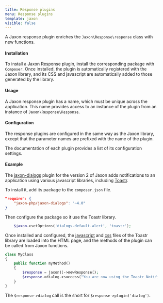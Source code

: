 ```yaml
---
title: Response plugins
menu: Response plugins
template: jaxon
visible: false
---
```


A Jaxon response plugin enriches the `Jaxon\Response\response` class with new functions.

#### Installation

To install a Jaxon Response plugin, install the corresponding package with `Composer`.
Once installed, the plugin is automatically registered with the Jaxon library, and its CSS and javascript are automatically added to those generated by the library.

#### Usage

A Jaxon response plugin has a name, which must be unique across the application.
This name provides access to an instance of the plugin from an instance of `Jaxon\Response\Response`.

#### Configuration

The response plugins are configured in the same way as the Jaxon library, except that the parameter names are prefixed with the name of the plugin.

The documentation of each plugin provides a list of its configuration settings.

#### Example

The [jaxon-dialogs](https://github.com/jaxon-php/jaxon-dialogs) plugin for the version 2 of Jaxon adds notifications to an application using various javascript libraries, including [Toastr](https://github.com/CodeSeven/toastr).

To install it, add its package to the `composer.json` file.

```json
"require": {
    "jaxon-php/jaxon-dialogs": "~4.0"
}
```

Then configure the package so it use the Toastr library.

```php
    $jaxon->setOptions('dialogs.default.alert', 'toastr');
```

Once installed and configured, the [javascript](https://cdnjs.cloudflare.com/ajax/libs/toastr.js/latest/js/toastr.min.js) and [css](https://cdnjs.cloudflare.com/ajax/libs/toastr.js/latest/css/toastr.min.css) files of the Toastr library are loaded into the HTML page, and the methods of the plugin can be called from Jaxon functions.

```php
class MyClass
{
    public function myMethod()
    {
        $response = jaxon()->newResponse();
        $response->dialog->success("You are now using the Toastr Notification plugin!!");
    }
}
```

The `$response->dialog` call is the short for `$response->plugin('dialog')`.
